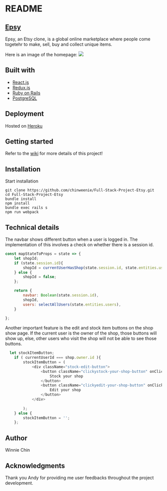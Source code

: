 # README

[Epsy](https://myepsy.herokuapp.com)
---
Epsy, an Etsy clone, is a global online marketplace where people come togetehr to make, sell, buy and collect unique items.

Here is an image of the homepage:
<img src="https://user-images.githubusercontent.com/47359683/64884297-f1fdf600-d693-11e9-84f5-a4b7fd92b6bf.png"/>

<h2>Built with</h2>

<ul>
  <li><a href="https://reactjs.org/">React.js</a></li>
  <li><a href="https://redux.js.org/">Redux.js</a></li>
  <li><a href="https://guides.rubyonrails.org/">Ruby on Rails</a></li>
  <li><a href="https://www.postgresql.org/">PostgreSQL</a></li>
</ul>

<h2>Deployment</h2>
Hosted on <a href="https://myepsy.herokuapp.com">Heroku</a>

<h2>Getting started</h2>
Refer to the <a href="https://github.com/chinweenie/Full-Stack-Project-Etsy/wiki">wiki</a> for more details of this project!

<h2>Installation</h2>
Start installation

```
git clone https://github.com/chinweenie/Full-Stack-Project-Etsy.git
cd Full-Stack-Project-Etsy
bundle install
npm install
bundle exec rails s
npm run webpack
```
<h2>Technical details</h2>
The navbar shows different button when a user is logged in. The implementation of this involves a check on whether there is a
session id.

```javascript
const mapStateToProps = state => {
    let shopId;
    if (state.session.id){
        shopId = currentUserHasShop(state.session.id, state.entities.users)
    } else {
        shopId = false;
    };

    return {
        navbar: Boolean(state.session.id),
        shopId,
        users: selectAllUsers(state.entities.users),
    }
  
};
```

Another important feature is the edit and stock item buttons on the 
shop show page. If the current user is the owner of the shop,
those buttons will show up, else, other users who visit the shop
will not be able to see those buttons.

```javascript
  let stockItemButton;
    if ( currentUserId === shop.owner.id ){
        stockItemButton = (
            <div className="stock-edit-button">
                <button className="clickystock-your-shop-button" onClick{this.handleStock}>
                    Stock your shop
                </button>
                <button className="clickyedit-your-shop-button" onClick={this.handleEdit}>
                    Edit your shop
                </button>
            </div>
            
        );
    } else {
        stockItemButton = '';
    };
```

<h2>Author</h2>
Winnie Chin

<h2>Acknowledgments</h2>
Thank you Andy for providing me user feedbacks throughout the project development.








